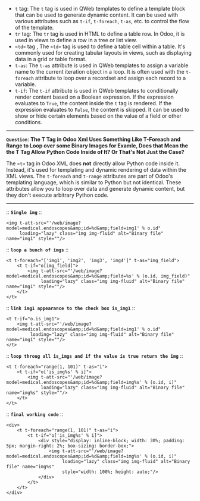 * `t` tag: The `t` tag is used in QWeb templates to define a template block that can be used to generate dynamic content. It can be used with various attributes such as `t-if`, `t-foreach`, `t-as`, etc. to control the flow of the template.
* `tr` tag: The `tr` tag is used in HTML to define a table row. In Odoo, it is used in views to define a row in a tree or list view.
* `<td>` tag , The `<td>` tag is used to define a table cell within a table. It's commonly used for creating tabular layouts in views, such as displaying data in a grid or table format.
* `t-as`: The `t-as` attribute is used in QWeb templates to assign a variable name to the current iteration object in a loop. It is often used with the `t-foreach` attribute to loop over a recordset and assign each record to a variable.
* `t-if`: The `t-if` attribute is used in QWeb templates to conditionally render content based on a Boolean expression. If the expression evaluates to `True`, the content inside the `t` tag is rendered. If the expression evaluates to `False`, the content is skipped. It can be used to show or hide certain elements based on the value of a field or other conditions.

-------------

**`Question`**: **The T Tag in Odoo Xml Uses Something Like T-Foreach and Range to Loop over some Binary Images for Examle, Does that Mean the the T Tag Allow Python Code Inside of It? Or That's Not Just the Case?**

The `<t>` tag in Odoo XML does **not** directly allow Python code inside it. Instead, it's used for templating and dynamic rendering of data within the XML views. The `t-foreach` and `t-range` attributes are part of Odoo's templating language, which is similar to Python but not identical. These attributes allow you to loop over data and generate dynamic content, but they don't execute arbitrary Python code. 

-----

:: __`Single img`__ ::

```
<img t-att-src="'/web/image?model=medical.endoscopes&amp;id=%d&amp;field=img1' % o.id"
     loading="lazy" class="img img-fluid" alt="Binary file" name="img1" style=""/>
```

:: __`loop a bunch of imgs`__ ::

```
<t t-foreach="['img1', 'img2', 'img3', 'img4']" t-as="img_field">
    <t t-if="o[img_field]">
        <img t-att-src="'/web/image?model=medical.endoscopes&amp;id=%d&amp;field=%s' % (o.id, img_field)"
             loading="lazy" class="img img-fluid" alt="Binary file" name="img1" style=""/>
    </t>
</t>
```

:: __`link img1 appearance to the check box is_img1`__ ::

```
<t t-if="o.is_img1">
    <img t-att-src="'/web/image?model=medical.endoscopes&amp;id=%d&amp;field=img1' % o.id"
         loading="lazy" class="img img-fluid" alt="Binary file" name="img1" style=""/>
</t>

```

:: __`loop throug all is_imgs and if the value is true return the img`__ ::

```
<t t-foreach="range(1, 101)" t-as="i">
    <t t-if="o['is_img%s' % i]">
        <img t-att-src="'/web/image?model=medical.endoscopes&amp;id=%d&amp;field=img%s' % (o.id, i)"
             loading="lazy" class="img img-fluid" alt="Binary file" name="img%s" style=""/>
    </t>
</t>

```

:: __`final working code`__ ::

```
<div>
    <t t-foreach="range(1, 101)" t-as="i">
        <t t-if="o['is_img%s' % i]">
            <div style="display: inline-block; width: 30%; padding: 5px; margin-right: 2%; box-sizing: border-box;">
                <img t-att-src="'/web/image?model=medical.endoscopes&amp;id=%d&amp;field=img%s' % (o.id, i)"
                     loading="lazy" class="img img-fluid" alt="Binary file" name="img%s"
                     style="width: 100%; height: auto;"/>
            </div>
        </t>
    </t>
</div>
```

